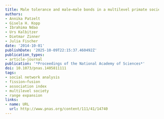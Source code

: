 ```yaml
---
title: Male tolerance and male–male bonds in a multilevel primate society
authors:
- Annika Patzelt
- Gisela H. Kopp
- Ibrahima Ndao
- Urs Kalbitzer
- Dietmar Zinner
- Julia Fischer
date: '2014-10-01'
publishDate: '2025-10-09T22:15:37.460492Z'
publication_types:
- article-journal
publication: '*Proceedings of the National Academy of Sciences*'
doi: 10.1073/pnas.1405811111
tags:
- social network analysis
- fission–fusion
- association index
- multilevel society
- range expansion
links:
- name: URL
  url: http://www.pnas.org/content/111/41/14740
---
```

